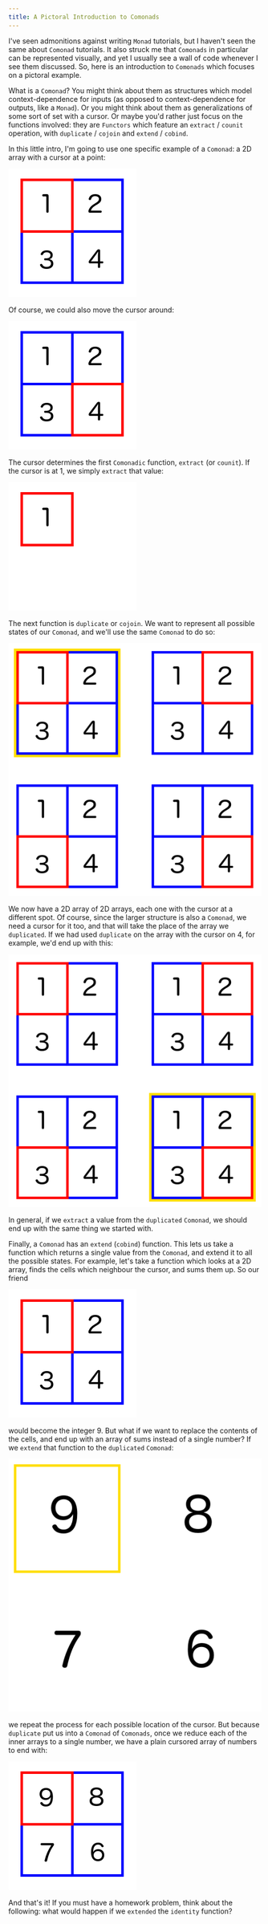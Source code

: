 ```yaml
---
title: A Pictoral Introduction to Comonads
---
```


I've seen admonitions against writing `Monad` tutorials, but I haven't seen the same about `Comonad` tutorials.  It also struck me that `Comonads` in particular can be represented visually, and yet I usually see a wall of code whenever I see them discussed.  So, here is an introduction to `Comonads` which focuses on a pictoral example.

What is a `Comonad`?  You might think about them as structures which model context-dependence for inputs (as opposed to context-dependence for outputs, like a `Monad`).  Or you might think about them as generalizations of some sort of set with a cursor.  Or maybe you'd rather just focus on the functions involved: they are `Functors` which feature an `extract` / `counit` operation, with `duplicate` / `cojoin` and `extend` / `cobind`.

In this little intro, I'm going to use one specific example of a `Comonad`: a 2D array with a cursor at a point:

![2D Array as Comonad, Cursor at 1](/images/comonad-cursor1.png)

Of course, we could also move the cursor around:

![2D Array as Comonad, Cursor at 4](/images/comonad-cursor4.png)

The cursor determines the first `Comonadic` function, `extract` (or `counit`).  If the cursor is at 1, we simply `extract` that value:

![Extracting from 2D Array](/images/comonad-extract1.png)

The next function is `duplicate` or `cojoin`.  We want to represent all possible states of our `Comonad`, and we'll use the same `Comonad` to do so:

![Duplicating 2D Array from Cursor at 1](/images/comonad-duplicate.png)

We now have a 2D array of 2D arrays, each one with the cursor at a different spot.  Of course, since the larger structure is also a `Comonad`, we need a cursor for it too, and that will take the place of the array we `duplicated`.  If we had used `duplicate` on the array with the cursor on 4, for example, we'd end up with this:

![Duplicating 2D Array from Cursor at 4](/images/comonad-duplicate4.png)

In general, if we `extract` a value from the `duplicated` `Comonad`, we should end up with the same thing we started with.

Finally, a `Comonad` has an `extend` (`cobind`) function.  This lets us take a function which returns a single value from the `Comonad`, and extend it to all the possible states.  For example, let's take a function which looks at a 2D array, finds the cells which neighbour the cursor, and sums them up.  So our friend

![2D Array as Comonad, Cursor at 1](/images/comonad-cursor1.png)

would become the integer 9.  But what if we want to replace the contents of the cells, and end up with an array of sums instead of a single number?  If we `extend` that function to the `duplicated` `Comonad`:

![Mapping `w a -> b`, from Cursor at 1](/images/comonad-duplicatemap.png)

we repeat the process for each possible location of the cursor.  But because `duplicate` put us into a `Comonad` of `Comonads`, once we reduce each of the inner arrays to a single number, we have a plain cursored array of numbers to end with:

![Extend](/images/comonad-extend.png)

And that's it!  If you must have a homework problem, think about the following: what would happen if we `extended` the `identity` function?
